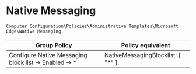 # Native Messaging

`Computer Configuration\Policies\Administrative Templates\Microsoft Edge\Native Messaging`

| Group Policy                                          | Policy equivalent                   |
|-------------------------------------------------------|-------------------------------------|
| Configure Native Messaging block list -> Enabled -> * | NativeMessagingBlocklist: [ "*" ],  |